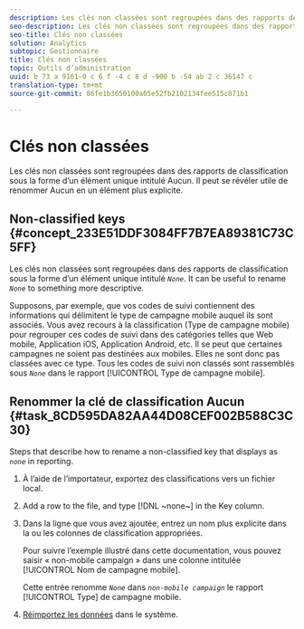 ```yaml
---
description: Les clés non classées sont regroupées dans des rapports de classification sous la forme d’un élément unique intitulé Aucun. Il peut se révéler utile de renommer Aucun en un élément plus explicite.
seo-description: Les clés non classées sont regroupées dans des rapports de classification sous la forme d’un élément unique intitulé Aucun. Il peut se révéler utile de renommer Aucun en un élément plus explicite.
seo-title: Clés non classées
solution: Analytics
subtopic: Gestionnaire
title: Clés non classées
topic: Outils d’administration
uuid: b 73 a 9161-0 c 6 f -4 c 8 d -900 b -54 ab 2 c 36147 c
translation-type: tm+mt
source-git-commit: 86fe1b3650100a05e52fb2102134fee515c871b1

---
```



# Clés non classées

Les clés non classées sont regroupées dans des rapports de classification sous la forme d’un élément unique intitulé Aucun. Il peut se révéler utile de renommer Aucun en un élément plus explicite.

## Non-classified keys {#concept_233E51DDF3084FF7B7EA89381C73C5FF}

Les clés non classées sont regroupées dans des rapports de classification sous la forme d’un élément unique intitulé *`None`*. It can be useful to rename *`None`* to something more descriptive.

Supposons, par exemple, que vos codes de suivi contiennent des informations qui délimitent le type de campagne mobile auquel ils sont associés. Vous avez recours à la classification (Type de campagne mobile) pour regrouper ces codes de suivi dans des catégories telles que Web mobile, Application iOS, Application Android, etc. Il se peut que certaines campagnes ne soient pas destinées aux mobiles. Elles ne sont donc pas classées avec ce type. Tous les codes de suivi non classés sont rassemblés sous *`None`* dans le rapport [!UICONTROL Type de campagne mobile].

## Renommer la clé de classification Aucun {#task_8CD595DA82AA44D08CEF002B588C3C30}

<!-- 

t_rename_classification_none.xml

 -->

Steps that describe how to rename a non-classified key that displays as *`none`* in reporting.

1. À l’aide de l’importateur, exportez des classifications vers un fichier local.
1. Add a row to the file, and type [!DNL ~none~] in the Key column.
1. Dans la ligne que vous avez ajoutée, entrez un nom plus explicite dans la ou les colonnes de classification appropriées. 

   Pour suivre l’exemple illustré dans cette documentation, vous pouvez saisir « non-mobile campaign » dans une colonne intitulée [!UICONTROL Nom de campagne mobile].

   Cette entrée renomme *`None`* dans *`non-mobile campaign`* le rapport [!UICONTROL Type] de campagne mobile.
1. [Réimportez les données](../../../components/c-classifications2/c-classifications-importer/import-file.md#concept_F88785E2BDFD448CB5D1DA3491466B0D) dans le système.
